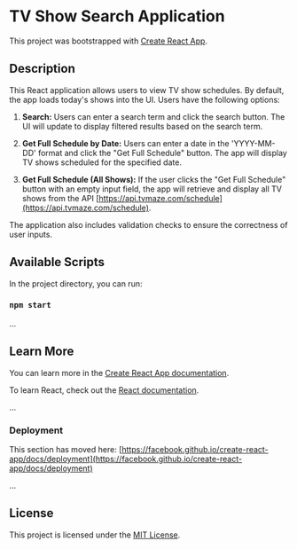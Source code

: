 # TV Show Search Application 

This project was bootstrapped with [Create React App](https://github.com/facebook/create-react-app).

## Description

This React application allows users to view TV show schedules. By default, the app loads today's shows into the UI. Users have the following options:

1. **Search:** Users can enter a search term and click the search button. The UI will update to display filtered results based on the search term.

2. **Get Full Schedule by Date:** Users can enter a date in the 'YYYY-MM-DD' format and click the "Get Full Schedule" button. The app will display TV shows scheduled for the specified date.

3. **Get Full Schedule (All Shows):** If the user clicks the "Get Full Schedule" button with an empty input field, the app will retrieve and display all TV shows from the API [https://api.tvmaze.com/schedule](https://api.tvmaze.com/schedule).

The application also includes validation checks to ensure the correctness of user inputs.

## Available Scripts

In the project directory, you can run:

### `npm start`

...

## Learn More

You can learn more in the [Create React App documentation](https://facebook.github.io/create-react-app/docs/getting-started).

To learn React, check out the [React documentation](https://reactjs.org/).

...

### Deployment

This section has moved here: [https://facebook.github.io/create-react-app/docs/deployment](https://facebook.github.io/create-react-app/docs/deployment)

...

## License

This project is licensed under the [MIT License](LICENSE).
